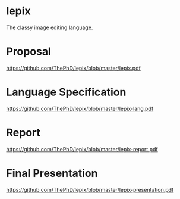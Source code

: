 # lepix

The classy image editing language.

# Proposal

https://github.com/ThePhD/lepix/blob/master/lepix.pdf

# Language Specification

https://github.com/ThePhD/lepix/blob/master/lepix-lang.pdf

# Report

https://github.com/ThePhD/lepix/blob/master/lepix-report.pdf

# Final Presentation

https://github.com/ThePhD/lepix/blob/master/lepix-presentation.pdf
